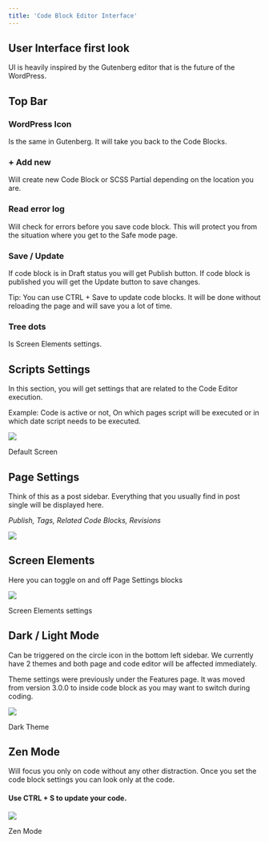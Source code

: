 ```yaml
---
title: 'Code Block Editor Interface'
---
```


## User Interface first look

UI is heavily inspired by the Gutenberg editor that is the future of the WordPress.

## Top Bar

### WordPress Icon 

Is the same in Gutenberg. It will take you back to the Code Blocks.

### + Add new

Will create new Code Block or SCSS Partial depending on the location you are.

### Read error log

Will check for errors before you save code block. This will protect you from the situation where you get to the Safe mode page.

### Save / Update

If code block is in Draft status you will get Publish button. If code block is published you will get the Update button to save changes.

Tip: You can use CTRL + Save to update code blocks. It will be done without reloading the page and will save you a lot of time.

### Tree dots

Is Screen Elements settings.

## Scripts Settings

In this section, you will get settings that are related to the Code Editor execution.

Example: Code is active or not, On which pages script will be executed or in which date script needs to be executed.

![](../../img/code-block-editor-interface/Screenshot-2021-11-08-at-21.22.45.png)

Default Screen

## Page Settings

Think of this as a post sidebar. Everything that you usually find in post single will be displayed here.

*Publish, Tags, Related Code Blocks, Revisions*

![](../../img/code-block-editor-interface/Screenshot-2021-11-08-at-21.23.14.png)

## Screen Elements

Here you can toggle on and off Page Settings blocks


![](../../img/code-block-editor-interface/Screenshot-2021-11-08-at-21.23.22.png)

Screen Elements settings

## Dark / Light Mode

Can be triggered on the circle icon in the bottom left sidebar. We currently have 2 themes and both page and code editor will be affected immediately.

Theme settings were previously under the Features page. It was moved from version 3.0.0 to inside code block as you may want to switch during coding.

![](../../img/code-block-editor-interface/Screenshot-2021-11-08-at-21.23.44.png)

Dark Theme

## Zen Mode

Will focus you only on code without any other distraction. Once you set the code block settings you can look only at the code.

#### Use CTRL + S to update your code. 

![](../../img/code-block-editor-interface/Screenshot-2021-11-08-at-21.27.51.png)

Zen Mode